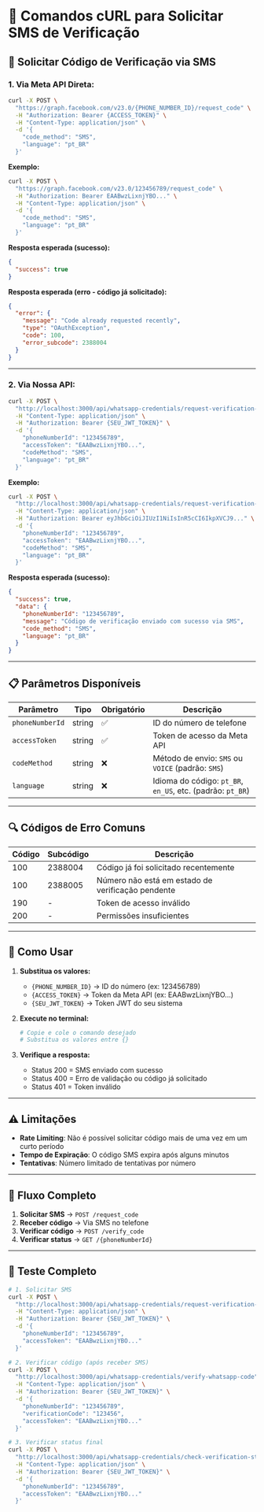 # 📱 Comandos cURL para Solicitar SMS de Verificação

## 🔧 Solicitar Código de Verificação via SMS

### **1. Via Meta API Direta:**

```bash
curl -X POST \
  "https://graph.facebook.com/v23.0/{PHONE_NUMBER_ID}/request_code" \
  -H "Authorization: Bearer {ACCESS_TOKEN}" \
  -H "Content-Type: application/json" \
  -d '{
    "code_method": "SMS",
    "language": "pt_BR"
  }'
```

**Exemplo:**
```bash
curl -X POST \
  "https://graph.facebook.com/v23.0/123456789/request_code" \
  -H "Authorization: Bearer EAABwzLixnjYBO..." \
  -H "Content-Type: application/json" \
  -d '{
    "code_method": "SMS",
    "language": "pt_BR"
  }'
```

**Resposta esperada (sucesso):**
```json
{
  "success": true
}
```

**Resposta esperada (erro - código já solicitado):**
```json
{
  "error": {
    "message": "Code already requested recently",
    "type": "OAuthException",
    "code": 100,
    "error_subcode": 2388004
  }
}
```

---

### **2. Via Nossa API:**

```bash
curl -X POST \
  "http://localhost:3000/api/whatsapp-credentials/request-verification-code" \
  -H "Content-Type: application/json" \
  -H "Authorization: Bearer {SEU_JWT_TOKEN}" \
  -d '{
    "phoneNumberId": "123456789",
    "accessToken": "EAABwzLixnjYBO...",
    "codeMethod": "SMS",
    "language": "pt_BR"
  }'
```

**Exemplo:**
```bash
curl -X POST \
  "http://localhost:3000/api/whatsapp-credentials/request-verification-code" \
  -H "Content-Type: application/json" \
  -H "Authorization: Bearer eyJhbGciOiJIUzI1NiIsInR5cCI6IkpXVCJ9..." \
  -d '{
    "phoneNumberId": "123456789",
    "accessToken": "EAABwzLixnjYBO...",
    "codeMethod": "SMS",
    "language": "pt_BR"
  }'
```

**Resposta esperada (sucesso):**
```json
{
  "success": true,
  "data": {
    "phoneNumberId": "123456789",
    "message": "Código de verificação enviado com sucesso via SMS",
    "code_method": "SMS",
    "language": "pt_BR"
  }
}
```

---

## 📋 Parâmetros Disponíveis

| Parâmetro | Tipo | Obrigatório | Descrição |
|-----------|------|-------------|-----------|
| `phoneNumberId` | string | ✅ | ID do número de telefone |
| `accessToken` | string | ✅ | Token de acesso da Meta API |
| `codeMethod` | string | ❌ | Método de envio: `SMS` ou `VOICE` (padrão: `SMS`) |
| `language` | string | ❌ | Idioma do código: `pt_BR`, `en_US`, etc. (padrão: `pt_BR`) |

---

## 🔍 Códigos de Erro Comuns

| Código | Subcódigo | Descrição |
|--------|-----------|-----------|
| 100 | 2388004 | Código já foi solicitado recentemente |
| 100 | 2388005 | Número não está em estado de verificação pendente |
| 190 | - | Token de acesso inválido |
| 200 | - | Permissões insuficientes |

---

## 📝 Como Usar

1. **Substitua os valores:**
   - `{PHONE_NUMBER_ID}` → ID do número (ex: 123456789)
   - `{ACCESS_TOKEN}` → Token da Meta API (ex: EAABwzLixnjYBO...)
   - `{SEU_JWT_TOKEN}` → Token JWT do seu sistema

2. **Execute no terminal:**
   ```bash
   # Copie e cole o comando desejado
   # Substitua os valores entre {}
   ```

3. **Verifique a resposta:**
   - Status 200 = SMS enviado com sucesso
   - Status 400 = Erro de validação ou código já solicitado
   - Status 401 = Token inválido

---

## ⚠️ Limitações

- **Rate Limiting**: Não é possível solicitar código mais de uma vez em um curto período
- **Tempo de Expiração**: O código SMS expira após alguns minutos
- **Tentativas**: Número limitado de tentativas por número

---

## 🔄 Fluxo Completo

1. **Solicitar SMS** → `POST /request_code`
2. **Receber código** → Via SMS no telefone
3. **Verificar código** → `POST /verify_code`
4. **Verificar status** → `GET /{phoneNumberId}`

---

## 🧪 Teste Completo

```bash
# 1. Solicitar SMS
curl -X POST \
  "http://localhost:3000/api/whatsapp-credentials/request-verification-code" \
  -H "Content-Type: application/json" \
  -H "Authorization: Bearer {SEU_JWT_TOKEN}" \
  -d '{
    "phoneNumberId": "123456789",
    "accessToken": "EAABwzLixnjYBO..."
  }'

# 2. Verificar código (após receber SMS)
curl -X POST \
  "http://localhost:3000/api/whatsapp-credentials/verify-whatsapp-code" \
  -H "Content-Type: application/json" \
  -H "Authorization: Bearer {SEU_JWT_TOKEN}" \
  -d '{
    "phoneNumberId": "123456789",
    "verificationCode": "123456",
    "accessToken": "EAABwzLixnjYBO..."
  }'

# 3. Verificar status final
curl -X POST \
  "http://localhost:3000/api/whatsapp-credentials/check-verification-status" \
  -H "Content-Type: application/json" \
  -H "Authorization: Bearer {SEU_JWT_TOKEN}" \
  -d '{
    "phoneNumberId": "123456789",
    "accessToken": "EAABwzLixnjYBO..."
  }'
``` 